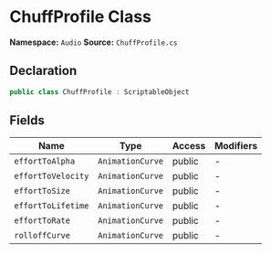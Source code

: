 # ChuffProfile Class

**Namespace:** `Audio`
**Source:** `ChuffProfile.cs`

## Declaration

```csharp
public class ChuffProfile : ScriptableObject
```

## Fields

| Name | Type | Access | Modifiers |
|------|------|--------|-----------|
| `effortToAlpha` | `AnimationCurve` | public | - |
| `effortToVelocity` | `AnimationCurve` | public | - |
| `effortToSize` | `AnimationCurve` | public | - |
| `effortToLifetime` | `AnimationCurve` | public | - |
| `effortToRate` | `AnimationCurve` | public | - |
| `rolloffCurve` | `AnimationCurve` | public | - |

